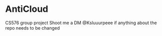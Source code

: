 # AntiCloud
CS576 group project
Shoot me a DM @Ksluuurpeee if anything about the repo needs to be changed 
